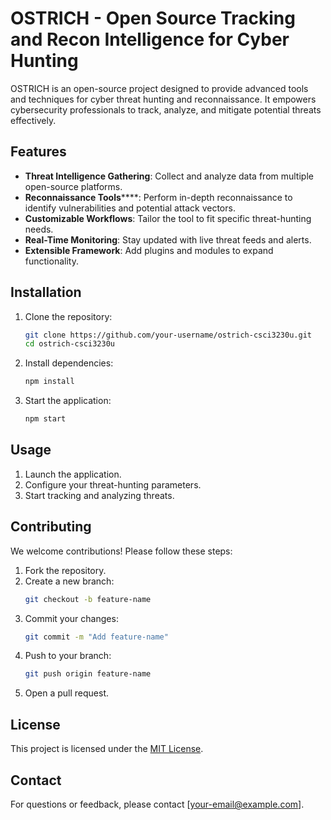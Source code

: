 # OSTRICH - Open Source Tracking and Recon Intelligence for Cyber Hunting

OSTRICH is an open-source project designed to provide advanced tools and techniques for cyber threat hunting and reconnaissance. It empowers cybersecurity professionals to track, analyze, and mitigate potential threats effectively.

## Features

- **Threat Intelligence Gathering**: Collect and analyze data from multiple open-source platforms.
- **Reconnaissance Tools******: Perform in-depth reconnaissance to identify vulnerabilities and potential attack vectors.
- **Customizable Workflows**: Tailor the tool to fit specific threat-hunting needs.
- **Real-Time Monitoring**: Stay updated with live threat feeds and alerts.
- **Extensible Framework**: Add plugins and modules to expand functionality.

## Installation

1. Clone the repository:
    ```bash
    git clone https://github.com/your-username/ostrich-csci3230u.git
    cd ostrich-csci3230u
    ```
2. Install dependencies:
    ```bash
    npm install
    ```
3. Start the application:
    ```bash
    npm start
    ```

## Usage

1. Launch the application.
2. Configure your threat-hunting parameters.
3. Start tracking and analyzing threats.

## Contributing

We welcome contributions! Please follow these steps:

1. Fork the repository.
2. Create a new branch:
    ```bash
    git checkout -b feature-name
    ```
3. Commit your changes:
    ```bash
    git commit -m "Add feature-name"
    ```
4. Push to your branch:
    ```bash
    git push origin feature-name
    ```
5. Open a pull request.

## License

This project is licensed under the [MIT License](LICENSE).

## Contact

For questions or feedback, please contact [your-email@example.com].